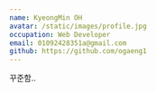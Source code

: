 ```yaml
---
name: KyeongMin OH
avatar: /static/images/profile.jpg
occupation: Web Developer
email: 01092428351a@gmail.com
github: https://github.com/ogaeng1
---
```


꾸준함..
